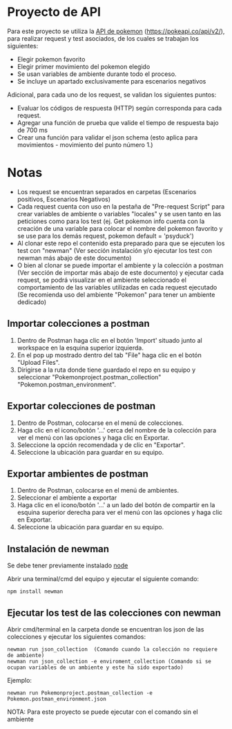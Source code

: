 # Proyecto de API

Para este proyecto se utiliza la [API de pokemon](https://pokeapi.co/) (https://pokeapi.co/api/v2/), para realizar request y test asociados, de los cuales se trabajan los siguientes:

- Elegir pokemon favorito
- Elegir primer movimiento del pokemon elegido
- Se usan variables de ambiente durante todo el proceso.
- Se incluye un apartado exclusivamente para escenarios negativos


Adicional, para cada uno de los request, se validan los siguientes puntos:

- Evaluar los códigos de respuesta (HTTP) según corresponda para cada request.
- Agregar una función de prueba que valide el tiempo de respuesta bajo de 700 ms
- Crear una función para validar el json schema (esto aplica para movimientos - movimiento del punto número 1.)


# Notas
- Los request se encuentran separados en carpetas (Escenarios positivos, Escenarios Negativos)
- Cada request cuenta con uso en la pestaña de "Pre-request Script" para crear variables de ambiente o variables "locales" y se usen tanto en las peticiones como para los test (ej. Get pokemon info cuenta con la creación de una variable para colocar el nombre del pokemon favorito y se use para los demás request, pokemon default = 'psyduck')
- Al clonar este repo el contenido esta preparado para que se ejecuten los test con "newman" (Ver sección instalación y/o ejecutar los test con newman más abajo de este documento)
- O bien al clonar se puede importar el ambiente y la colección a postman (Ver sección de importar más abajo de este documento) y ejecutar cada request, se podrá visualizar en el ambiente seleccionado el comportamiento de las variables utilizadas en cada request ejecutado (Se recomienda uso del ambiente "Pokemon" para tener un ambiente dedicado)


## Importar colecciones a postman
1. Dentro de Postman haga clic en el botón 'Import' situado junto al workspace en la esquina superior izquierda.
2. En el pop up mostrado dentro del tab "File" haga clic en el botón "Upload Files".
3. Dirigirse a la ruta donde tiene guardado el repo en su equipo y seleccionar "Pokemonproject.postman_collection" "Pokemon.postman_environment".


## Exportar colecciones de postman
1. Dentro de Postman, colocarse en el menú de colecciones.
2. Haga clic en el icono/botón '...' cerca del nombre de la colección para ver el menú con las opciones y haga clic en Exportar.
3. Seleccione la opción recomendada y de clic en "Exportar".
4. Seleccione la ubicación para guardar en su equipo.


## Exportar ambientes de postman
1. Dentro de Postman, colocarse en el menú de ambientes.
2. Seleccionar el ambiente a exportar
3. Haga clic en el icono/botón '...' a un lado del botón de compartir en la esquina superior derecha para ver el menú con las opciones y haga clic en Exportar.
4. Seleccione la ubicación para guardar en su equipo.


## Instalación de newman
Se debe tener previamente instalado [node](https://nodejs.org/es)

Abrir una terminal/cmd del equipo y ejecutar el siguiente comando:

```
npm install newman

```


## Ejecutar los test de las colecciones con newman
Abrir cmd/terminal en la carpeta donde se encuentran los json de las colecciones y ejecutar los siguientes comandos:

```
newman run json_collection  (Comando cuando la colección no requiere de ambiente)
newman run json_collection -e enviroment_collection (Comando si se ocupan variables de un ambiente y este ha sido exportado)
```

Ejemplo:
```
newman run Pokemonproject.postman_collection -e Pokemon.postman_environment.json
```
NOTA: Para este proyecto se puede ejecutar con el comando sin el ambiente